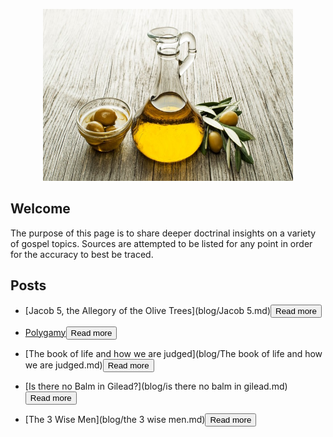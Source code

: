 
<p class="aligncenter">
    <img src="images/gilead.jpg" alt="centered image" width="400" height="275"/>
</p>

<style>
.aligncenter {
    text-align: center;
}
</style>

## Welcome
The purpose of this page is to share deeper doctrinal insights on a variety of gospel topics. Sources are attempted to be listed for any point in order for the accuracy to best be traced. 


## Posts

- [Jacob 5, the Allegory of the Olive Trees](blog/Jacob 5.md)<button name="button" onclick="blog/Jacob 5.md">Read more</button>

- [Polygamy](blog/Polygamy.md)<button name="button" onclick="blog/Polygamy.md">Read more</button>

- [The book of life and how we are judged](blog/The book of life and how we are judged.md)<button name="button" onclick="blog/The book of life and how we are judged.md">Read more</button>

- [Is there no Balm in Gilead?](blog/is there no balm in gilead.md)<button name="button" onclick="blog/is there no balm in gilead.md">Read more</button>

- [The 3 Wise Men](blog/the 3 wise men.md)<button name="button" onclick="blog/the 3 wise men.md">Read more</button>

